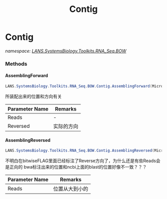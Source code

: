 ﻿---
title: Contig
---

# Contig
_namespace: [LANS.SystemsBiology.Toolkits.RNA_Seq.BOW](N-LANS.SystemsBiology.Toolkits.RNA_Seq.BOW.html)_



### Methods

#### AssemblingForward
```csharp
LANS.SystemsBiology.Toolkits.RNA_Seq.BOW.Contig.AssemblingForward(Microsoft.VisualBasic.List{LANS.SystemsBiology.Toolkits.RNA_Seq.BOW.DocumentFormat.SAM.DocumentElements.AlignmentReads},System.Boolean)
```
所装配出来的位置和方向有关

|Parameter Name|Remarks|
|--------------|-------|
|Reads|-|
|Reversed|实际的方向|


#### AssemblingReversed
```csharp
LANS.SystemsBiology.Toolkits.RNA_Seq.BOW.Contig.AssemblingReversed(Microsoft.VisualBasic.List{LANS.SystemsBiology.Toolkits.RNA_Seq.BOW.DocumentFormat.SAM.DocumentElements.AlignmentReads},System.Boolean)
```
不明白在bitwiseFLAG里面已经标注了Reverse方向了，为什么还是有些Reads会是正向的
 bwa标注出来的位置和ncbi上面的blast的位置好像不一致？？？

|Parameter Name|Remarks|
|--------------|-------|
|Reads|位置从大到小的|





